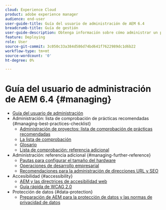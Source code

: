 ```yaml
---
cloud: Experience Cloud
product: adobe experience manager
audience: end-user
user-guide-title: Guía del usuario de administración de AEM 6.4
breadcrumb-title: Guía de gestión
user-guide-description: Obtenga información sobre cómo administrar un proyecto de AEM.
feature: Deploying
role: User
source-git-commit: 3c050c33a384d586d74bd641f7622989dc1d6b22
workflow-type: tm+mt
source-wordcount: '0'
ht-degree: 0%

---
```



# Guía del usuario de administración de AEM 6.4 {#managing}

+ [Guía del usuario de administración](home.md)
+ Administración: lista de comprobación de prácticas recomendadas {#managing-best-practices-checklist}
   + [Administración de proyectos: lista de comprobación de prácticas recomendadas](best-practices.md)
   + [La lista de comprobación](best-practices-checklist.md)
   + [Glosario](best-practices-glossary.md)
   + [Lista de comprobación: referencia adicional](best-practices-further-reference.md)
+ Administración: referencia adicional {#managing-further-reference}
   + [Pautas para configurar el tamaño del hardware ](hardware-sizing-guidelines.md)
   + [Operaciones de desarrollo empresarial ](enterprise-devops.md)
   + [Recomendaciones para la administración de direcciones URL y SEO ](seo-and-url-management.md)
+ Accesibilidad {#accessibility}
   + [AEM y las directrices de accesibilidad web ](web-accessibility.md)
   + [Guía rápida de WCAG 2.0](qg-wcag.md)
+ Protección de datos {#data-protection}
   + [Preparación de AEM para la protección de datos y las normas de privacidad de datos](data-protection-and-privacy.md)
